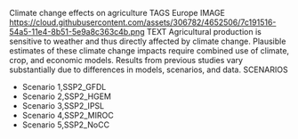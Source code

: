 Climate change effects on agriculture
TAGS
Europe
IMAGE
https://cloud.githubusercontent.com/assets/306782/4652506/7c191516-54a5-11e4-8b51-5e9a8c363c4b.png
TEXT
Agricultural production is sensitive to weather and thus directly affected by climate change. Plausible estimates of these climate change impacts require combined use of climate, crop, and economic models. Results from previous studies vary substantially due to differences in models, scenarios, and data.
SCENARIOS
- Scenario 1,SSP2_GFDL
- Scenario 2,SSP2_HGEM
- Scenario 3,SSP2_IPSL
- Scenario 4,SSP2_MIROC
- Scenario 5,SSP2_NoCC